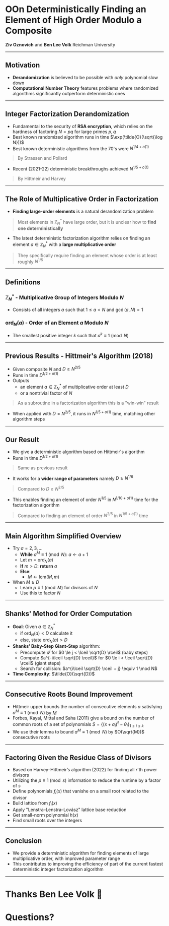<!-- slide -->
# OOn Deterministically Finding an Element of High Order Modulo a Composite
**Ziv Oznovich** and **Ben Lee Volk**
Reichman University

---

## Motivation

- **Derandomization** is believed to be possible with *only* polynomial slow down
- **Computational Number Theory** features problems where randomized algorithms significantly outperform deterministic ones

---

## Integer Factorization Derandomization
- Fundamental to the security of **RSA encryption**, which relies on the hardness of factoring $N = pq$ for large primes $p, q$
- Best known randomized algorithm runs in time $\exp(\tilde{O}(\sqrt{\log N}))$
- Best known deterministic algorithms from the 70's were $N^{1/4+o(1)}$
> By Strassen and Pollard
- Recent (2021-22) deterministic breakthroughs achieved $N^{1/5+o(1)}$
> By Hittmeir and Harvey

---

## The Role of Multiplicative Order in Factorization

- **Finding large-order elements** is a natural derandomization problem
> Most elements in $\mathbb{Z}_N^*$ have large order, but it is unclear how to **find one deterministically**
- The latest deterministic factorization algorithm relies on finding an element $a \in \mathbb{Z}_N^*$ with a **large multiplicative order**
> They specifically require finding an element whose order is at least roughly $N^{1/5}$

---

## Definitions

### $\mathbb{Z}_N^*$ - Multiplicative Group of Integers Modulo $N$

- Consists of all integers $a$ such that $1 \le a < N$ and $\gcd(a, N) = 1$

### $\text{ord}_N(a)$ -  Order of an Element $a$ Modulo $N$

- The smallest positive integer $k$ such that $a^k \equiv 1 \pmod{N}$

---

## Previous Results - Hittmeir's Algorithm (2018)

- Given composite $N$ and $D \ge N^{2/5}$
- Runs in time $D^{1/2+o(1)}$
- Outputs
    - an element $a \in \mathbb{Z}_N^*$ of multiplicative order at least $D$
    - or a nontrivial factor of $N$
> As a subroutine in a factorization algorithm this is a "win-win" result
- When applied with $D=N^{2/5}$, it runs in $N^{1/5+o(1)}$ time, matching other algorithm steps

---

## Our Result

- We give a deterministic algorithm based on Hittmeir's algorithm
- Runs in time $D^{1/2+o(1)}$
> Same as previous result
- It works for a **wider range of parameters** namely $D \ge N^{1/6}$
> Compared to $D \ge N^{2/5}$
- This enables finding an element of order $N^{1/5}$ in $N^{1/10+o(1)}$ time for the factorization algorithm
> Compared to finding an element of order $N^{2/5}$ in $N^{1/5+o(1)}$ time

---

## Main Algorithm Simplified Overview

- Try $a = 2, 3, \dots$
    - **While** $a^M\equiv 1 \pmod N$: $a\gets a+1$
    - Let $m = \mathrm{ord}_N(a)$
    - **If** $m > D$: **return** $a$
    - **Else**:
        - $M \gets \mathrm{lcm}(M, m)$
- When $M \ge D$
    - Learn $p\equiv 1 \pmod M$ for divisors of $N$
    - Use this to factor $N$

---

## Shanks' Method for Order Computation

- **Goal**: Given $a \in \mathbb{Z}_N^*$
    - if $\operatorname{ord}_N(a) < D$ calculate it
    - else, state $\operatorname{ord}_N(a) > D$
- **Shanks' Baby-Step Giant-Step** algorithm:
    - Precompute $a^j$ for $0 \le j < \lceil \sqrt{D} \rceil$ (baby steps)
    - Compute $a^{-i\lceil \sqrt{D} \rceil}$ for $0 \le i < \lceil \sqrt{D} \rceil$ (giant steps)
    - Search for collision: $a^{i\lceil \sqrt{D} \rceil + j} \equiv 1 \mod N$
- **Time Complexity**: $\tilde{O}(\sqrt{D})$

---

## Consecutive Roots Bound Improvement

- Hittmeir upper bounds the number of consecutive elements $a$ satisfying $a^M\equiv 1 \pmod N$ by $M$
- Forbes, Kayal, Mittal and Saha (2011) give a bound on the number of common roots of a set of polynomials $S=\{(x+a_i)^\ell-\theta_i\}_{1\leq i\leq k}$
- We use their lemma to bound $a^M\equiv 1 \pmod N$ by $O(\sqrt{M})$ consecutive roots

---

## Factoring Given the Residue Class of Divisors

- Based on Harvey–Hittmeir’s algorithm (2022) for finding all $r$'th power divisors
- Utilizing the $p \equiv 1 \pmod s$ information to reduce the runtime by a factor of $s$
- Define polynomials $f_i(x)$ that vanishe on a small root related to the divisor
- Build lattice from $f_i(x)$
- Apply "Lenstra–Lenstra–Lovász" lattice base reduction
- Get small-norm polynomial $h(x)$
- Find small roots over the integers

---

## Conclusion

- We provide a deterministic algorithm for finding elements of large multiplicative order, with improved parameter range
- This contributes to improving the efficiency of part of the current fastest deterministic integer factorization algorithm

---

# Thanks **Ben Lee Volk** 🙏
# Questions?
